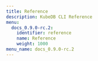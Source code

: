 ```yaml
---
title: Reference
description: KubeDB CLI Reference
menu:
  docs_0.9.0-rc.2:
    identifier: reference
    name: Reference
    weight: 1000
menu_name: docs_0.9.0-rc.2
---
```


